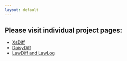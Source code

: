 ```yaml
---
layout: default
---
```

## Please visit individual project pages:
* [XsDiff](xsdiff/)
* [DaisyDiff](daisydiff/)
* [LawDiff and LawLog](lawlog/)
